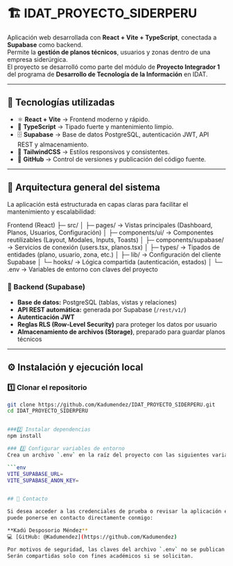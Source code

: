 # 🏗️ IDAT_PROYECTO_SIDERPERU

Aplicación web desarrollada con **React + Vite + TypeScript**, conectada a **Supabase** como backend.  
Permite la **gestión de planos técnicos**, usuarios y zonas dentro de una empresa siderúrgica.  
El proyecto se desarrolló como parte del módulo de **Proyecto Integrador 1** del programa de **Desarrollo de Tecnología de la Información** en IDAT.

---

## 🚀 Tecnologías utilizadas

- ⚛️ **React + Vite** → Frontend moderno y rápido.  
- 🧠 **TypeScript** → Tipado fuerte y mantenimiento limpio.  
- 🗄️ **Supabase** → Base de datos PostgreSQL, autenticación JWT, API REST y almacenamiento.  
- 🎨 **TailwindCSS** → Estilos responsivos y consistentes.  
- 🧩 **GitHub** → Control de versiones y publicación del código fuente.  

---

## 🧩 Arquitectura general del sistema

La aplicación está estructurada en capas claras para facilitar el mantenimiento y escalabilidad:

Frontend (React)
├─ src/
│ ├─ pages/ → Vistas principales (Dashboard, Planos, Usuarios, Configuración)
│ ├─ components/ui/ → Componentes reutilizables (Layout, Modales, Inputs, Toasts)
│ ├─ components/supabase/ → Servicios de conexión (users.tsx, planos.tsx)
│ ├─ types/ → Tipados de entidades (plano, usuario, zona, etc.)
│ ├─ lib/ → Configuración del cliente Supabase
│ └─ hooks/ → Lógica compartida (autenticación, estados)
│
└─ .env → Variables de entorno con claves del proyecto



### 🧱 Backend (Supabase)
- **Base de datos:** PostgreSQL (tablas, vistas y relaciones)
- **API REST automática:** generada por Supabase (`/rest/v1/`)
- **Autenticación JWT**
- **Reglas RLS (Row-Level Security)** para proteger los datos por usuario
- **Almacenamiento de archivos (Storage)**, preparado para guardar planos técnicos

---

## ⚙️ Instalación y ejecución local

### 1️⃣ Clonar el repositorio
```bash
git clone https://github.com/Kadumendez/IDAT_PROYECTO_SIDERPERU.git
cd IDAT_PROYECTO_SIDERPERU


###2️⃣ Instalar dependencias
npm install

### 3️⃣ Configurar variables de entorno
Crea un archivo `.env` en la raíz del proyecto con las siguientes variables:

```env
VITE_SUPABASE_URL=
VITE_SUPABASE_ANON_KEY=


## 📩 Contacto

Si desea acceder a las credenciales de prueba o revisar la aplicación en ejecución,
puede ponerse en contacto directamente conmigo:

**Kadú Desposorio Méndez**   
💻 [GitHub: @Kadumendez](https://github.com/Kadumendez)

Por motivos de seguridad, las claves del archivo `.env` no se publican en este repositorio.  
Serán compartidas solo con fines académicos si se solicitan.